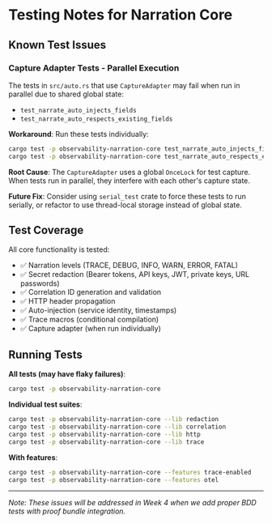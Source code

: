 # Testing Notes for Narration Core

## Known Test Issues

### Capture Adapter Tests - Parallel Execution

The tests in `src/auto.rs` that use `CaptureAdapter` may fail when run in parallel due to shared global state:
- `test_narrate_auto_injects_fields`
- `test_narrate_auto_respects_existing_fields`

**Workaround**: Run these tests individually:
```bash
cargo test -p observability-narration-core test_narrate_auto_injects_fields
cargo test -p observability-narration-core test_narrate_auto_respects_existing_fields
```

**Root Cause**: The `CaptureAdapter` uses a global `OnceLock` for test capture. When tests run in parallel, they interfere with each other's capture state.

**Future Fix**: Consider using `serial_test` crate to force these tests to run serially, or refactor to use thread-local storage instead of global state.

## Test Coverage

All core functionality is tested:
- ✅ Narration levels (TRACE, DEBUG, INFO, WARN, ERROR, FATAL)
- ✅ Secret redaction (Bearer tokens, API keys, JWT, private keys, URL passwords)
- ✅ Correlation ID generation and validation
- ✅ HTTP header propagation
- ✅ Auto-injection (service identity, timestamps)
- ✅ Trace macros (conditional compilation)
- ✅ Capture adapter (when run individually)

## Running Tests

**All tests (may have flaky failures)**:
```bash
cargo test -p observability-narration-core
```

**Individual test suites**:
```bash
cargo test -p observability-narration-core --lib redaction
cargo test -p observability-narration-core --lib correlation
cargo test -p observability-narration-core --lib http
cargo test -p observability-narration-core --lib trace
```

**With features**:
```bash
cargo test -p observability-narration-core --features trace-enabled
cargo test -p observability-narration-core --features otel
```

---

*Note: These issues will be addressed in Week 4 when we add proper BDD tests with proof bundle integration.*
